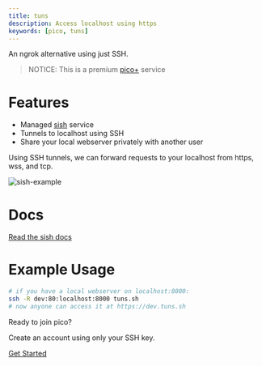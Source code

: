 ```yaml
---
title: tuns
description: Access localhost using https
keywords: [pico, tuns]
---
```


An ngrok alternative using just SSH.

> NOTICE: This is a premium [pico+](/plus) service

# Features

- Managed [sish](https://docs.ssi.sh) service
- Tunnels to localhost using SSH
- Share your local webserver privately with another user

Using SSH tunnels, we can forward requests to your localhost from https, wss,
and tcp.

![sish-example](https://docs.ssi.sh/hiw-sish-public.png)

# Docs

[Read the sish docs](https://docs.ssi.sh)

# Example Usage

```bash
# if you have a local webserver on localhost:8000:
ssh -R dev:80:localhost:8000 tuns.sh
# now anyone can access it at https://dev.tuns.sh
```

Ready to join pico?

<div class="flex flex-col items-center justify-center">
  <p>Create an account using only your SSH key.</p>
  <a href="/getting-started" class="btn-link">Get Started</a>
</div>
